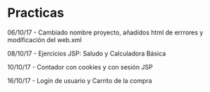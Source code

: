 # Practicas

06/10/17 - Cambiado nombre proyecto, añadidos html de errrores y 				modificación del web.xml

08/10/17 - Ejercicios JSP: Saludo y Calculadora Básica

10/10/17 - Contador con cookies y con sesión JSP

16/10/17 - Login de usuario y Carrito de la compra